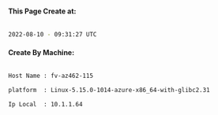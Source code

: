 
   
#### This Page Create at:

```bash

2022-08-10 - 09:31:27 UTC

```

#### Create By Machine:

```bash

Host Name : fv-az462-115

platform  : Linux-5.15.0-1014-azure-x86_64-with-glibc2.31

Ip Local  : 10.1.1.64

```

